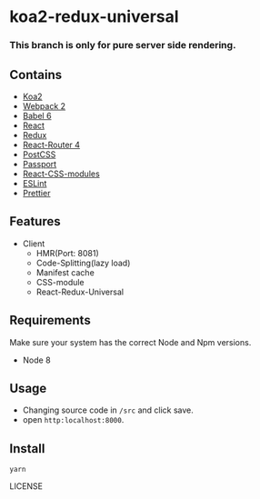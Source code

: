 # koa2-redux-universal

### This branch is only for pure server side rendering.

## Contains

- [Koa2](http://koajs.com)
- [Webpack 2](https://webpack.js.org/)
- [Babel 6](https://babeljs.io/)
- [React](https://facebook.github.io/react)
- [Redux](http://redux.js.org)
- [React-Router 4](https://reacttraining.com/react-router/)
- [PostCSS](http://postcss.org/)
- [Passport](http://passportjs.org/)
- [React-CSS-modules](https://github.com/gajus/babel-plugin-react-css-modules)
- [ESLint](http://eslint.org/)
- [Prettier](https://prettier.io/)

## Features
- Client
  - HMR(Port: 8081)
  - Code-Splitting(lazy load)
  - Manifest cache
  - CSS-module
  - React-Redux-Universal

## Requirements
Make sure your system has the correct Node and Npm versions.

- Node 8

## Usage
- Changing source code in `/src` and click save.
- open `http:localhost:8000`.

## Install
```
yarn
```

LICENSE
